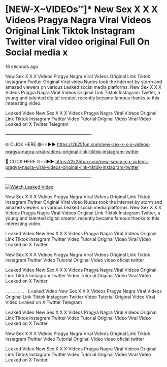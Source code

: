 # [NEW-X~VIDEOs™]* New Sex X X X Videos Pragya Nagra Viral Videos Original Link Tiktok Instagram Twitter viral video original Full On Social media x

18 seconds ago

New Sex X X X Videos Pragya Nagra Viral Videos Original Link Tiktok Instagram Twitter Original Viral video Nudes took the internet by storm and amazed viewers on various Leaked social media platforms. New Sex X X X Videos Pragya Nagra Viral Videos Original Link Tiktok Instagram Twitter, a young and talented digital creator, recently became famous thanks to this interesting video.

L𝚎aked Video New Sex X X X Videos Pragya Nagra Viral Videos Original Link Tiktok Instagram Twitter Video Tutorial Original Video Viral Video L𝚎aked on X Twitter Telegram

———————————————————-

🌐 CLICK HERE 🟢==►► https://2k25fun.com/new-sex-x-x-x-videos-pragya-nagra-viral-videos-original-link-tiktok-instagram-twitter

🔴 CLICK HERE 🌐==►► https://2k25fun.com/new-sex-x-x-x-videos-pragya-nagra-viral-videos-original-link-tiktok-instagram-twitter

———————————————————-

[![Watch Leaked Video](https://miro.medium.com/v2/resize:fit:828/format:webp/1*cilzJN44JGOrTw9NJCrNHA.gif "Watch Leaked Video")](https://2k25fun.com/new-sex-x-x-x-videos-pragya-nagra-viral-videos-original-link-tiktok-instagram-twitter)

New Sex X X X Videos Pragya Nagra Viral Videos Original Link Tiktok Instagram Twitter Original Viral video Nudes took the internet by storm and amazed viewers on various Leaked social media platforms. New Sex X X X Videos Pragya Nagra Viral Videos Original Link Tiktok Instagram Twitter, a young and talented digital creator, recently became famous thanks to this interesting video.

L𝚎aked Video New Sex X X X Videos Pragya Nagra Viral Videos Original Link Tiktok Instagram Twitter Video Tutorial Original Video Viral Video L𝚎aked on X Twitter

New Sex X X X Videos Pragya Nagra Viral Videos Original Link Tiktok Instagram Twitter Video Tutorial Original Video video oficial twitter

L𝚎aked Video New Sex X X X Videos Pragya Nagra Viral Videos Original Link Tiktok Instagram Twitter Video Tutorial Original Video Viral Video L𝚎aked on X Twitter

. . . . . . . . . L𝚎aked Video New Sex X X X Videos Pragya Nagra Viral Videos Original Link Tiktok Instagram Twitter Video Tutorial Original Video Viral Video L𝚎aked on X Twitter Telegram

L𝚎aked Video New Sex X X X Videos Pragya Nagra Viral Videos Original Link Tiktok Instagram Twitter Video Tutorial Original Video Viral Video L𝚎aked on X Twitter

New Sex X X X Videos Pragya Nagra Viral Videos Original Link Tiktok Instagram Twitter Video Tutorial Original Video video oficial twitter

L𝚎aked Video New Sex X X X Videos Pragya Nagra Viral Videos Original Link Tiktok Instagram Twitter Video Tutorial Original Video Viral Video L𝚎aked on X Twitter.
